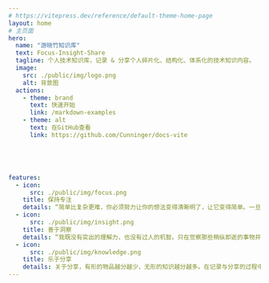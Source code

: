 ```yaml
---
# https://vitepress.dev/reference/default-theme-home-page
layout: home
# 主页面
hero:
  name: "游晓竹知识库"
  text: Focus-Insight-Share
  tagline: 个人技术知识库，记录 & 分享个人碎片化、结构化、体系化的技术知识内容。
  image:
    src: ./public/img/logo.png
    alt: 背景图
  actions:
    - theme: brand
      text: 快速开始
      link: /markdown-examples
    - theme: alt
      text: 在GitHub查看
      link: https://github.com/Cunninger/docs-vite





features:
  - icon:
      src: ./public/img/focus.png
    title: 保持专注
    details: “简单比复杂更难，你必须努力让你的想法变得清晰明了，让它变得简单。一旦你做到了简单，你就能搬动大山。” -- 乔布斯
  - icon:
      src: ./public/img/insight.png
    title: 善于洞察
    details: “我既没有突出的理解力，也没有过人的机智。只在觉察那些稍纵即逝的事物并对其进行精细观察的能力上，我可能在普通人之上。” -- 达尔文
  - icon:
      src: ./public/img/knowledge.png
    title: 乐于分享
    details: 关于分享，有形的物品越分越少，无形的知识越分越多。在记录与分享的过程中, 梳理所学, 交流所得, 必有所获。
---
```

